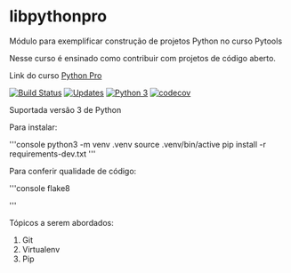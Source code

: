# libpythonpro
Módulo para exemplificar construção de projetos Python no curso Pytools

Nesse curso é ensinado como contribuir com projetos de código aberto.

Link do curso [Python Pro](https://www.python.pro.br/)

[![Build Status](https://travis-ci.org/Al1rios/libpythonpro.svg?branch=master)](https://travis-ci.org/Al1rios/libpythonpro)
[![Updates](https://pyup.io/repos/github/Al1rios/libpythonpro/shield.svg)](https://pyup.io/repos/github/Al1rios/libpythonpro/)
[![Python 3](https://pyup.io/repos/github/Al1rios/libpythonpro/python-3-shield.svg)](https://pyup.io/repos/github/Al1rios/libpythonpro/)
[![codecov](https://codecov.io/gh/Al1rios/libpythonpro/branch/master/graph/badge.svg)](https://codecov.io/gh/Al1rios/libpythonpro)

Suportada versão 3 de Python

Para instalar:

'''console
python3 -m venv .venv
source .venv/bin/active
pip install -r requirements-dev.txt
'''

Para conferir qualidade de código:

'''console
flake8

'''

Tópicos a serem abordados:
  1. Git
  2. Virtualenv
  3. Pip